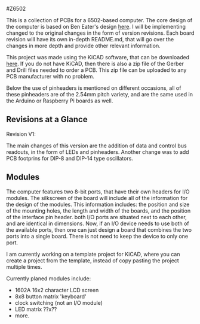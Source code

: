 #Z6502

This is a collection of PCBs for a 6502-based computer. The core design of the computer is based on Ben Eater's design [here](https://eater.net/6502). I will be implementing changed to the original changes in the form of version revisions. Each board revision will have its own in-depth README.md, that will go over the changes in more depth and provide other relevant information.

This project was made using the KiCAD software, that can be downloaded [here](https://www.kicad.org/download/). If you do not have KiCAD, then there is also a zip file of the Gerber and Drill files needed to order a PCB. This zip file can be uploaded to any PCB manufacturer with no problem. 

Below the use of pinheaders is mentioned on different occasions, all of these pinheaders are of the 2.54mm pitch variety, and are the same used in the Arduino or Raspberry Pi boards as well. 


## Revisions at a Glance

Revision V1:

The main changes of this version are the addition of data and control bus readouts, in the form of LEDs and pinheaders. Another change was to add PCB footprins for DIP-8 and DIP-14 type oscillators. 


## Modules

The computer features two 8-bit ports, that have their own headers for I/O modules. The silkscreen of the board will include all of the information for the design of the modules. This information includes: the position and size of the mounting holes, the length and width of the boards, and the position of the interface pin header. both I/O ports are situated next to each other, and are identical in dimensions. Now, if an I/O device needs to use both of the available ports, then one can just design a board that combines the two ports into a single board. There is not need to keep the device to only one port. 

I am currently working on a template project for KiCAD, where you can create a project from the template, instead of copy pasting the project multiple times.

Currently planed modules include:
- 1602A 16x2 character LCD screen
- 8x8 button matrix 'keyboard'
- clock switching (not an I/O module)
- LED matrix ??x??
- more.
